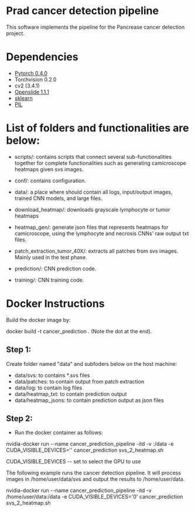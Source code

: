 # Prad cancer detection pipeline

This software implements the pipeline for the Pancrease cancer detection project. 

# Dependencies

 - [Pytorch 0.4.0](http://pytorch.org/)
 - Torchvision 0.2.0
 - cv2 (3.4.1)
 - [Openslide 1.1.1](https://openslide.org/api/python/)
 - [sklearn](https://scikit-learn.org/stable/)
 - [PIL](https://pillow.readthedocs.io/en/3.1.x/reference/Image.html)

# List of folders and functionalities are below: 

- scripts/: contains scripts that connect several sub-functionalities together for complete functionalities such as generating camicroscope heatmaps given svs images.

- conf/: contains configuration. 

- data/: a place where should contain all logs, input/output images, trained CNN models, and large files. 

- download_heatmap/: downloads grayscale lymphocyte or tumor heatmaps

- heatmap_gen/: generate json files that represents heatmaps for camicroscope, using the lymphocyte and necrosis CNNs' raw output txt files. 

- patch_extraction_tumor_40X/: extracts all patches from svs images. Mainly used in the test phase. 

- prediction/: CNN prediction code. 

- training/: CNN training code. 

# Docker Instructions 

Build the docker image by: 

docker build -t cancer_prediction .  (Note the dot at the end). 

## Step 1:
Create folder named "data" and subfoders below on the host machine:

- data/svs: to contains *.svs files
- data/patches: to contain output from patch extraction
- data/log: to contain log files
- data/heatmap_txt: to contain prediction output
- data/heatmap_jsons: to contain prediction output as json files

## Step 2:
- Run the docker container as follows: 

nvidia-docker run --name cancer_prediction_pipeline -itd -v <path-to-data>:/data -e CUDA_VISIBLE_DEVICES='<cuda device id>' cancer_prediction svs_2_heatmap.sh 

CUDA_VISIBLE_DEVICES -- set to select the GPU to use 

The following example runs the cancer detection pipeline. It will process images in /home/user/data/svs and output the results to /home/user/data. 

nvidia-docker run --name cancer_prediction_pipeline -itd -v /home/user/data:/data -e CUDA_VISIBLE_DEVICES='0' cancer_prediction svs_2_heatmap.sh

